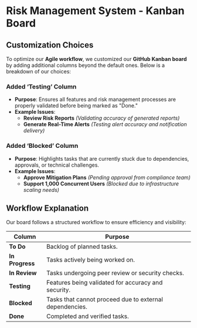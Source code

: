 # Risk Management System - Kanban Board  

## Customization Choices  

To optimize our **Agile workflow**, we customized our **GitHub Kanban board** by adding additional columns beyond the default ones. Below is a breakdown of our choices:  

### Added ‘Testing’ Column  
- **Purpose**: Ensures all features and risk management processes are properly validated before being marked as "Done."  
- **Example Issues**:  
  - **Review Risk Reports** *(Validating accuracy of generated reports)*  
  - **Generate Real-Time Alerts** *(Testing alert accuracy and notification delivery)*  

### Added ‘Blocked’ Column  
- **Purpose**: Highlights tasks that are currently stuck due to dependencies, approvals, or technical challenges.  
- **Example Issues**:  
  - **Approve Mitigation Plans** *(Pending approval from compliance team)*  
  - **Support 1,000 Concurrent Users** *(Blocked due to infrastructure scaling needs)*  

##  Workflow Explanation  
Our board follows a structured workflow to ensure efficiency and visibility:  

| Column        | Purpose  |
|--------------|--------------------------------------------------|
| **To Do**    | Backlog of planned tasks. |
| **In Progress** | Tasks actively being worked on. |
| **In Review**  | Tasks undergoing peer review or security checks. |
| **Testing**    | Features being validated for accuracy and security. |
| **Blocked**    | Tasks that cannot proceed due to external dependencies. |
| **Done**       | Completed and verified tasks. |
